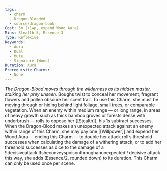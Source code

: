 ```yaml
---
tags:
  - charm
  - Dragon-Blooded
  - source/dragon-book
Cost: 5m (+1wp, expend Wood Aura)
Mins: Stealth 5, Essence 3
Type: Reflexive
Keywords:
  - Aura
  - Dual
  - Mute
  - Signature (Wood)
Duration: Aura
Prerequisite Charms:
  - None
---
```

*The Dragon-Blood moves through the wilderness as its hidden master, stalking her prey unseen.*
Boughs twist to conceal her movement; fragrant flowers and pollen obscure her scent trail. To use this Charm, she must be moving through or hiding behind light foliage, small trees, or comparable vegetation. When an enemy within medium range — or long range, in areas of heavy growth such as thick bamboo groves or forests dense with underbrush — rolls to oppose her [[Stealth]], his 1s subtract successes. When the Dragon-Blood makes an unexpected attack against an enemy within range of this Charm, she may pay one [[Willpower]] and expend her Wood Aura — ending this Charm — to double her attack roll’s threshold successes when calculating the damage of a withering attack, or to add her threshold successes as dice to the damage of a !!decisiveattack.Ifsheconveyspoisonthroughanunexpected!! decisive attack this way, she adds (Essence/2, rounded down) to its duration. This Charm can only be used once per scene.